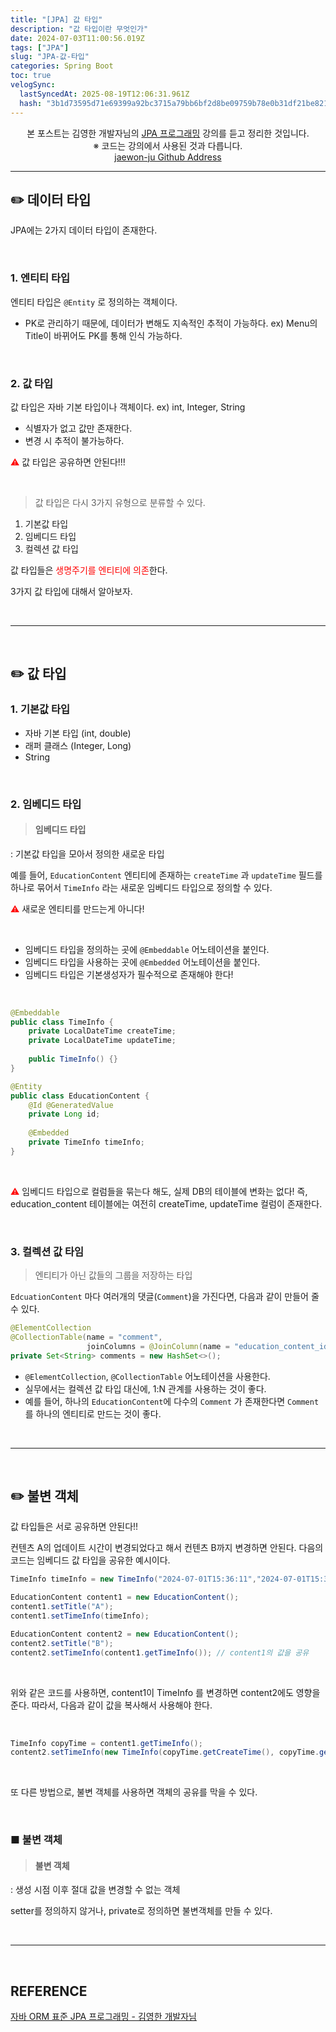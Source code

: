 ```yaml
---
title: "[JPA] 값 타입"
description: "값 타입이란 무엇인가"
date: 2024-07-03T11:00:56.019Z
tags: ["JPA"]
slug: "JPA-값-타입"
categories: Spring Boot
toc: true
velogSync:
  lastSyncedAt: 2025-08-19T12:06:31.961Z
  hash: "3b1d73595d71e69399a92bc3715a79bb6bf2d8be09759b78e0b31df21be821d2"
---
```


<center>본 포스트는 김영한 개발자님의 <a href = "https://www.inflearn.com/course/ORM-JPA-Basic">JPA 프로그래밍</a> 강의를 듣고 정리한 것입니다.<br> ※ 코드는 강의에서 사용된 것과 다릅니다.<br> <a href = https://github.com/jaewon-ju/Learning_Spring>jaewon-ju Github Address</a></center>


---


## ✏️ 데이터 타입
JPA에는 2가지 데이터 타입이 존재한다.

<br>

### 1. 엔티티 타입
엔티티 타입은 ```@Entity``` 로 정의하는 객체이다.

- PK로 관리하기 때문에, 데이터가 변해도 지속적인 추적이 가능하다.
ex) Menu의 Title이 바뀌어도 PK를 통해 인식 가능하다.

<br>

### 2. 값 타입
값 타입은 자바 기본 타입이나 객체이다.
ex) int, Integer, String

- 식별자가 없고 값만 존재한다.
- 변경 시 추적이 불가능하다.

<span style = "color:red">⚠️</span> 값 타입은 공유하면 안된다!!!

<br>

>값 타입은 다시 3가지 유형으로 분류할 수 있다.

1. 기본값 타입
2. 임베디드 타입
3. 컬렉션 값 타입

값 타입들은 <span style = "color:red">생명주기를 엔티티에 의존</span>한다.

3가지 값 타입에 대해서 알아보자.

<br>

---

<br>

## ✏️ 값 타입
### 1. 기본값 타입

- 자바 기본 타입 (int, double)
- 래퍼 클래스 (Integer, Long)
- String

<br>

### 2. 임베디드 타입
>#### 임베디드 타입
: 기본값 타입을 모아서 정의한 새로운 타입

예를 들어, ```EducationContent``` 엔티티에 존재하는 ```createTime``` 과 ```updateTime``` 필드를 하나로 묶어서 ```TimeInfo``` 라는 새로운 임베디드 타입으로 정의할 수 있다.

<span style = "color:red">⚠️</span> 새로운 엔티티를 만드는게 아니다!

<br>

- 임베디드 타입을 정의하는 곳에 ```@Embeddable``` 어노테이션을 붙인다.
- 임베디드 타입을 사용하는 곳에 ```@Embedded``` 어노테이션을 붙인다.
- 임베디드 타입은 기본생성자가 필수적으로 존재해야 한다!

<br>

```java
@Embeddable
public class TimeInfo {
	private LocalDateTime createTime;
	private LocalDateTime updateTime;
    
    public TimeInfo() {}
}
```
```java
@Entity
public class EducationContent {
	@Id @GeneratedValue
    private Long id;
    
    @Embedded
    private TimeInfo timeInfo;
}
```

<br>

<span style = "color:red">⚠️</span> 임베디드 타입으로 컬럼들을 묶는다 해도, 실제 DB의 테이블에 변화는 없다!
즉, education_content 테이블에는 여전히 createTime, updateTime 컬럼이 존재한다.

<br>

### 3. 컬렉션 값 타임
> 엔티티가 아닌 값들의 그룹을 저장하는 타입

```EdcuationContent``` 마다 여러개의 댓글(```Comment```)을 가진다면, 다음과 같이 만들어 줄 수 있다.

```java
@ElementCollection
@CollectionTable(name = "comment",
				 joinColumns = @JoinColumn(name = "education_content_id"))
private Set<String> comments = new HashSet<>();
```

- ```@ElementCollection```, ```@CollectionTable``` 어노테이션을 사용한다.
- 실무에서는 컬렉션 값 타입 대신에, 1:N 관계를 사용하는 것이 좋다.
- 예를 들어, 하나의 ```EducationContent```에 다수의 ```Comment``` 가 존재한다면 ```Comment```를 하나의 엔티티로 만드는 것이 좋다.

<br>

---

<br>

## ✏️ 불변 객체
값 타입들은 서로 공유하면 안된다!!

컨텐츠 A의 업데이트 시간이 변경되었다고 해서 컨텐츠 B까지 변경하면 안된다.
다음의 코드는 임베디드 값 타입을 공유한 예시이다.

```java
TimeInfo timeInfo = new TimeInfo("2024-07-01T15:36:11","2024-07-01T15:36:11")

EducationContent content1 = new EducationContent();
content1.setTitle("A");
content1.setTimeInfo(timeInfo);

EducationContent content2 = new EducationContent();
content2.setTitle("B");
content2.setTimeInfo(content1.getTimeInfo()); // content1의 값을 공유
```

<br>

위와 같은 코드를 사용하면, content1이 TimeInfo 를 변경하면 content2에도 영향을 준다.
따라서, 다음과 같이 값을 복사해서 사용해야 한다.

<br>

```java
TimeInfo copyTime = content1.getTimeInfo();
content2.setTimeInfo(new TimeInfo(copyTime.getCreateTime(), copyTime.getUpdateTime())); // 값을 복사해서 사용
```

<br>

또 다른 방법으로, 불변 객체를 사용하면 객체의 공유를 막을 수 있다.

<br>

### ■ 불변 객체
> #### 불변 객체
: 생성 시점 이후 절대 값을 변경할 수 없는 객체


setter를 정의하지 않거나, private로 정의하면 불변객체를 만들 수 있다.


<br>

---

<br>

## REFERENCE
<a href = "https://www.inflearn.com/course/ORM-JPA-Basic">자바 ORM 표준 JPA 프로그래밍 - 김영한 개발자님</a>
